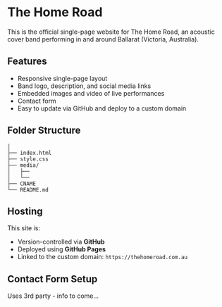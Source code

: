# The Home Road

This is the official single-page website for The Home Road, an acoustic cover band performing in and around Ballarat (Victoria, Australia).

## Features

- Responsive single-page layout
- Band logo, description, and social media links
- Embedded images and video of live performances
- Contact form
- Easy to update via GitHub and deploy to a custom domain

## Folder Structure

```plaintext
│
├── index.html
├── style.css
├── media/
│   ├──
│   └──
├── CNAME
└── README.md
```

## Hosting

This site is:

- Version-controlled via **GitHub**
- Deployed using **GitHub Pages**
- Linked to the custom domain: `https://thehomeroad.com.au`

## Contact Form Setup

Uses 3rd party - info to come...
